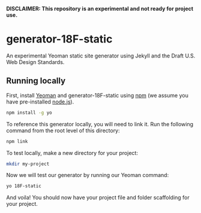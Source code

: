 **DISCLAIMER: This repository is an experimental and not ready for project use.**

# generator-18F-static

An experimental Yeoman static site generator using Jekyll and the Draft U.S. Web Design Standards.

## Running locally

First, install [Yeoman](http://yeoman.io) and generator-18F-static using [npm](https://www.npmjs.com/) (we assume you have pre-installed [node.js](https://nodejs.org/)).

```bash
npm install -g yo
```

To reference this generator locally, you will need to link it. Run the following command from the root level of this directory:

```bash
npm link
```

To test locally, make a new directory for your project:

```bash
mkdir my-project
```

Now we will test our generator by running our Yeoman command:

```bash
yo 18F-static
```

And voila! You should now have your project file and folder scaffolding for your project.
